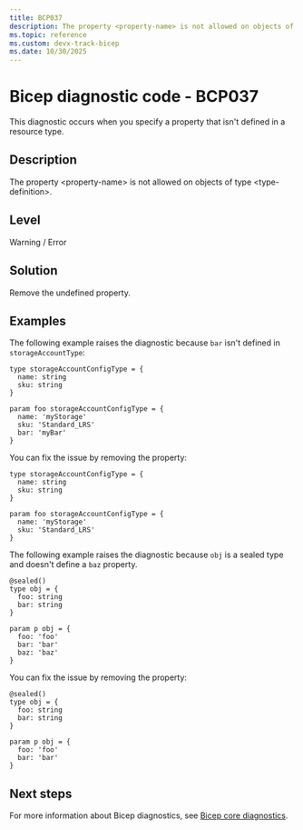 ```yaml
---
title: BCP037
description: The property <property-name> is not allowed on objects of type <type-definition>.
ms.topic: reference
ms.custom: devx-track-bicep
ms.date: 10/30/2025
---
```


# Bicep diagnostic code - BCP037

This diagnostic occurs when you specify a property that isn't defined in a resource type.

## Description

The property \<property-name> is not allowed on objects of type \<type-definition>.

## Level

Warning / Error

## Solution

Remove the undefined property.

## Examples

The following example raises the diagnostic because `bar` isn't defined in `storageAccountType`:

```bicep
type storageAccountConfigType = {
  name: string
  sku: string
}

param foo storageAccountConfigType = {
  name: 'myStorage'
  sku: 'Standard_LRS' 
  bar: 'myBar'
}
```

You can fix the issue by removing the property:

```bicep
type storageAccountConfigType = {
  name: string
  sku: string
}

param foo storageAccountConfigType = {
  name: 'myStorage'
  sku: 'Standard_LRS' 
}
```

The following example raises the diagnostic because `obj` is a sealed type and doesn't define a `baz` property.

```bicep
@sealed()
type obj = {
  foo: string
  bar: string
}

param p obj = {
  foo: 'foo'
  bar: 'bar'
  baz: 'baz' 
}
```

You can fix the issue by removing the property:

```bicep
@sealed()
type obj = {
  foo: string
  bar: string
}

param p obj = {
  foo: 'foo'
  bar: 'bar'
}
```

## Next steps

For more information about Bicep diagnostics, see [Bicep core diagnostics](../bicep-core-diagnostics.md).
